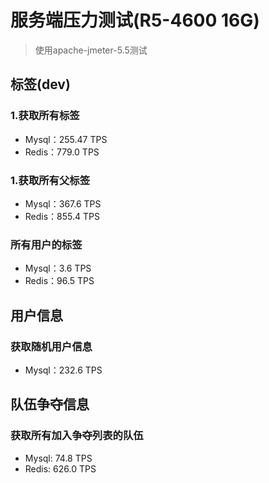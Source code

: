 # 服务端压力测试(R5-4600 16G)
> 使用apache-jmeter-5.5测试

## 标签(dev)
### 1.获取所有标签
- Mysql：255.47 TPS
- Redis：779.0 TPS
### 1.获取所有父标签
- Mysql：367.6 TPS
- Redis：855.4 TPS
### 所有用户的标签
- Mysql：3.6 TPS
- Redis：96.5 TPS
## 用户信息
### 获取随机用户信息
- Mysql：232.6 TPS
## 队伍争夺信息
### 获取所有加入争夺列表的队伍
- Mysql: 74.8 TPS
- Redis: 626.0 TPS
